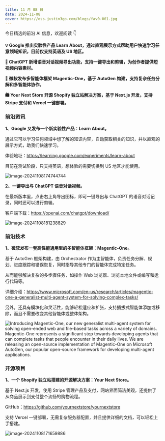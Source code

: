 ```yaml
---
title: 11 月 08 日
date: 2024-11-08
cover: https://oss.justin3go.com/blogs/fav0-001.jpg
---
```


今日精选的前沿 AI 信息，欢迎阅读 👇

**💡 Google 推出实验性产品 Learn About，通过直观展示方式帮助用户快速学习任意领域知识，目前仅支持英语及 US 地区。**

**🎥 ChatGPT 新增语音对话视频导出功能，支持一键导出和剪辑，为创作者提供短视频内容素材。**

**🤖 微软发布多智能体框架 Magentic-One，基于 AutoGen 构建，支持复杂任务分解和多智能体协作。**

**🛍️ Your Next Store 开源 Shopify 独立站解决方案，基于 Next.js 开发，支持 Stripe 支付和 Vercel 一键部署。**



### 前沿资讯

**1、Google 又发布一个新实验性产品：Learn About。**

通过它可以学习任何领域中想了解的知识内容，自动获取相关的知识，并以直观的展示方式，助我们快速学习。

体验地址：https://learning.google.com/experiments/learn-about

目前在测试阶段，只支持英语，想体验的需要切换到 US 地区才能使用。

![image-20241108174744744](https://cdn.jsdelivr.net/gh/freelander/oss@master/ai-daily/2024-11-08/image-20241108174744744.png)

**2、一键导出与 ChatGPT 语音对话视频。**

在最新版本里，点击右上角导出图标，即可一键导出与 ChatGPT 的语音对话记录，同时还可以进行剪辑。

客户端下载：https://openai.com/chatgpt/download/

![image-20241108181238829](https://cdn.jsdelivr.net/gh/freelander/oss@master/ai-daily/2024-11-08/image-20241108181238829.png)

### 前沿技术

**1、微软发布一套高性能通用型的多智能体框架：Magentic-One。**

基于 AutoGen 框架构建，由 Orchestrator 作为主智能体，负责任务分解、规划、进度跟踪和错误恢复，同时指导其他专门的智能体完成特定任务。

从而能够解决复杂的多步骤任务，如操作 Web 浏览器、浏览本地文件或编写和运行代码等。

详细介绍：https://www.microsoft.com/en-us/research/articles/magentic-one-a-generalist-multi-agent-system-for-solving-complex-tasks/

另外，还具有模块化和灵活性，能够轻松适应和扩张，支持插拔式智能体添加或移除，而且不需要改变其他智能体或整体架构。

![Introducing Magentic-One, our new generalist multi-agent system for solving open-ended web and file-based tasks across a variety of domains. Magentic-One represents a significant step towards developing agents that can complete tasks that people encounter in their daily lives. We are releasing an open-source implementation of Magentic-One on Microsoft AutoGen, our popular open-source framework for developing multi-agent applications.](https://cdn.jsdelivr.net/gh/freelander/oss@master/ai-daily/2024-11-08/magnetic_example.png)





### 开源项目

**1、一个 Shopify 独立站搭建的开源解决方案：Your Next Store。**

基于 Next.js 开发，使用 Stripe 管理产品及支付，网站界面简洁美观，还提供了从商品展示到支付整个流畅的购物流程。

GitHub：https://github.com/yournextstore/yournextstore

支持 Vercel 一键部署，无需复杂服务器配置，并且提供详细的文档，可以轻松上手搭建。

![image-20241108171659886](https://cdn.jsdelivr.net/gh/freelander/oss@master/ai-daily/2024-11-08/image-20241108171659886.png)

